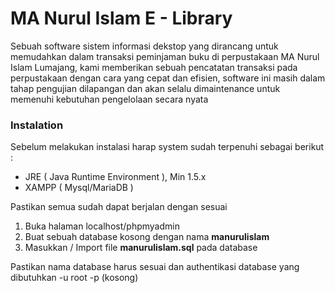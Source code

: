 # MA Nurul Islam E - Library
Sebuah software sistem informasi dekstop yang dirancang untuk memudahkan dalam transaksi peminjaman buku di perpustakaan MA Nurul Islam Lumajang, kami memberikan sebuah
pencatatan transaksi pada perpustakaan dengan cara yang cepat dan efisien, software ini masih dalam tahap pengujian dilapangan dan akan selalu dimaintenance untuk memenuhi 
kebutuhan pengelolaan secara nyata

### Instalation
Sebelum melakukan instalasi harap system sudah terpenuhi sebagai berikut :
- JRE ( Java Runtime Environment ), Min 1.5.x
- XAMPP ( Mysql/MariaDB )

Pastikan semua sudah dapat berjalan dengan sesuai

1. Buka halaman localhost/phpmyadmin
2. Buat sebuah database kosong dengan nama **manurulislam**
3. Masukkan / Import file **manurulislam.sql** pada database

Pastikan nama database harus sesuai dan authentikasi database yang dibutuhkan -u root -p (kosong)
